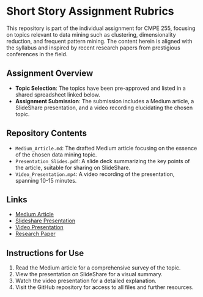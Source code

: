 # Short Story Assignment Rubrics

This repository is part of the individual assignment for CMPE 255, focusing on topics relevant to data mining such as clustering, dimensionality reduction, and frequent pattern mining. The content herein is aligned with the syllabus and inspired by recent research papers from prestigious conferences in the field.

## Assignment Overview

- **Topic Selection**: The topics have been pre-approved and listed in a shared spreadsheet linked below.
- **Assignment Submission**: The submission includes a Medium article, a SlideShare presentation, and a video recording elucidating the chosen topic.

## Repository Contents

- `Medium_Article.md`: The drafted Medium article focusing on the essence of the chosen data mining topic.
- `Presentation_Slides.pdf`: A slide deck summarizing the key points of the article, suitable for sharing on SlideShare.
- `Video_Presentation.mp4`: A video recording of the presentation, spanning 10-15 minutes.

## Links
- <a href="https://medium.com/@mansivekaria09/demystifying-recommender-systems-revolutionizing-decision-making-in-the-digital-age-f0e425cafbdf"> Medium Article</a>
- <a href="https://www.slideshare.net/mansivekaria09/a-survey-of-recommender-system-techniques-and-the-ecommerce-domainpptx"> Slideshare Presentation</a> 
- [Video Presentation](https://drive.google.com/file/d/1u5woGr1l7pLCirJ92_Lw_6TxxD2q4yF1/view?usp=sharing)
- [Research Paper](https://arxiv.org/pdf/2208.07399.pdf)
 
## Instructions for Use

1. Read the Medium article for a comprehensive survey of the topic.
2. View the presentation on SlideShare for a visual summary.
3. Watch the video presentation for a detailed explanation.
4. Visit the GitHub repository for access to all files and further resources.


